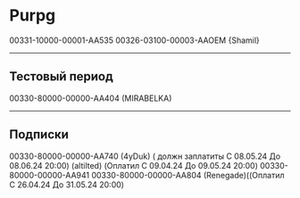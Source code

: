 # Purpg
00331-10000-00001-AA535
00326-03100-00003-AAOEM {Shamil}

-------
Тестовый период 
-------
00330-80000-00000-AA404 (MIRABELKA)


-------
Подписки
-------
00330-80000-00000-AA740 (4yDuk) ( должн заплатиты C 08.05.24 До 08.06.24  20:00) 
 (altilted) (Оплатил C 09.04.24 До 09.05.24  20:00) 
00330-80000-00000-AA941
00330-80000-00000-AA804 (Renegade)((Оплатил C 26.04.24 До 31.05.24  20:00) 


